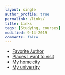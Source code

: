 ```yaml
---
layout: single
author_profile: true
permalink: /links/
title: Links
tags: [Studying, courses]
modified: 9-14-2019
comments: false
---
```



* [Favorite Author](https://en.wikipedia.org/wiki/Fredrik_Backman)
* [Places I want to visit](https://en.wikipedia.org/wiki/Santiago_Bernab%C3%A9u_Stadium)
* [My home city](http://homecity.com)
* [My university](http://myuniversity.com)

